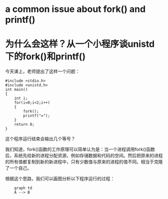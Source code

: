 # a common issue about fork() and printf()
# 为什么会这样？从一个小程序谈unistd下的fork()和printf()

今天课上，老师提出了这样一个问题：

```
#include <stdio.h>
#include <unistd.h>
int main()
{
    int i;
    for(i=0;i<2;i++)
    {
        fork();
        printf("=");
    }
    return 0;
}
```

这个程序运行结束会输出几个等号？

我们知道，fork()函数的工作原理可以简单认为是：当一个进程调用fork()函数后，系统先给新的进程分配资源，例如存储数据和代码的空间。然后把原来的进程的所有值都复制到新的新进程中，只有少数值与原来的进程的值不同。相当于克隆了一个自己。

根据这个思路，我们可以画图分析以下程序运行的过程：
```mermaid
    graph td
    A --> B
```